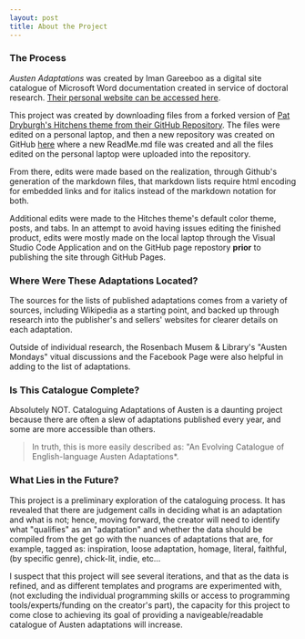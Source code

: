 ```yaml
---
layout: post
title: About the Project
---
```


### The Process 

*Austen Adaptations* was created by Iman Gareeboo as a digital site catalogue of Microsoft Word documentation created in service of doctoral research. [Their personal website can be accessed here](https://imangareeboo.github.io).

This project was created by downloading files from a forked version of [Pat Dryburgh's Hitchens theme from their GitHub Repository](https://github.com/patdryburgh/hitchens). The files were edited on a personal laptop, and then a new repository was created on GitHub [here](https://github.com/imangareeboo/Austen_Adaptations) where a new ReadMe.md file was created and all the files edited on the personal laptop were uploaded into the repository. 

From there, edits were made based on the realization, through Github's generation of the markdown files, that markdown lists require html encoding for embedded links and for italics instead of the markdown notation for both. 

Additional edits were made to the Hitches theme's default color theme, posts, and tabs. In an attempt to avoid having issues editing the finished product, edits were mostly made on the local laptop through the Visual Studio Code Application and on the GitHub page repostory **prior** to publishing the site through GitHub Pages. 

### Where Were These Adaptations Located?

The sources for the lists of published adaptations comes from a variety of sources, including Wikipedia as a starting point, and backed up through research into the publisher's and sellers' websites for clearer details on each adaptation. 

Outside of individual research, the Rosenbach Musem & Library's "Austen Mondays" vitual discussions and the Facebook Page were also helpful in adding to the list of adaptations. 

### Is This Catalogue Complete?

Absolutely NOT.
Cataloguing Adaptations of Austen is a daunting project because there are often a slew of adaptations published every year, and some are more accessible than others.  
> In truth, this is more easily described as: "An Evolving Catalogue of English-language Austen Adaptations*. 

### What Lies in the Future?

This project is a preliminary exploration of the cataloguing process. It has revealed that there are judgement calls in deciding what is an adaptation and what is not; hence, moving forward, the creator will need to identify what "qualifies" as an "adaptation" and whether the data should be compiled from the get go with the nuances of adaptations that are, for example, tagged as: inspiration, loose adaptation, homage, literal, faithful, (by specific genre), chick-lit, indie, etc...

I suspect that this project will see several iterations, and that as the data is refined, and as different templates and programs are experimented with, (not excluding the individual programming skills or access to programming tools/experts/funding on the creator's part), the capacity for this project to come close to achieving its goal of providing a navigeable/readable catalogue of Austen adaptations will increase.

